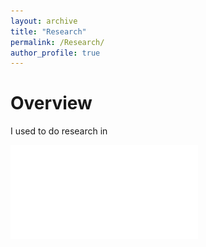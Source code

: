 ```yaml
---
layout: archive
title: "Research"
permalink: /Research/
author_profile: true
---
```


Overview
======
I used to do research in 

![This is an image](../images/research_outline_all.pdf)
